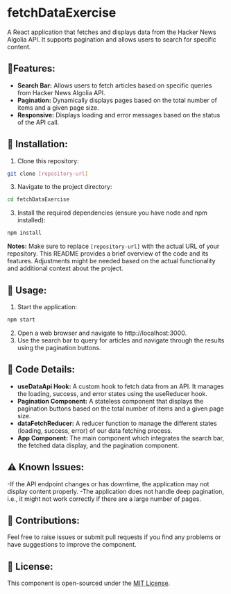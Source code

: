 # fetchDataExercise
A React application that fetches and displays data from the Hacker News Algolia API. It supports pagination and allows users to search for specific content.

## 🌟Features:

- **Search Bar:** Allows users to fetch articles based on specific queries from Hacker News Algolia API.
- **Pagination:** Dynamically displays pages based on the total number of items and a given page size.
- **Responsive:** Displays loading and error messages based on the status of the API call.

## 🔧 Installation:
1. Clone this repository:
```bash
git clone [repository-url]
```
3. Navigate to the project directory:

  ```bash
cd fetchDataExercise
  ```
3. Install the required dependencies (ensure you have node and npm installed):
   
  ```bash
npm install
  ```
**Notes:** Make sure to replace `[repository-url]` with the actual URL of your repository. This README provides a brief overview of the code and its features. Adjustments might be needed based on the actual functionality and additional context about the project.

## 🚀 Usage:

1. Start the application:
   
```bash
npm start
```
2. Open a web browser and navigate to http://localhost:3000.
3. Use the search bar to query for articles and navigate through the results using the pagination buttons.

## 🔎 Code Details:

- **useDataApi Hook:** A custom hook to fetch data from an API. It manages the loading, success, and error states using the useReducer hook.</li>
- **Pagination Component:** A stateless component that displays the pagination buttons based on the total number of items and a given page size.
- **dataFetchReducer:** A reducer function to manage the different states (loading, success, error) of our data fetching process.
- **App Component:** The main component which integrates the search bar, the fetched data display, and the pagination component.

## ⚠️ Known Issues:

-If the API endpoint changes or has downtime, the application may not display content properly.
-The application does not handle deep pagination, i.e., it might not work correctly if there are a large number of pages.


## 🤝 Contributions:

Feel free to raise issues or submit pull requests if you find any problems or have suggestions to improve the component.

## 📜 License:

This component is open-sourced under the [MIT License](https://opensource.org/licenses/MIT).


